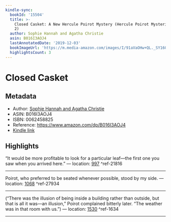 ```yaml
---
kindle-sync:
  bookId: '15504'
  title: >-
    Closed Casket: A New Hercule Poirot Mystery (Hercule Poirot Mysteries Book
    2)
  author: Sophie Hannah and Agatha Christie
  asin: B016I3AOJ4
  lastAnnotatedDate: '2019-12-03'
  bookImageUrl: 'https://m.media-amazon.com/images/I/91aVaOHw+QL._SY160.jpg'
  highlightsCount: 3
---
```

# Closed Casket
## Metadata
* Author: [Sophie Hannah and Agatha Christie](https://www.amazon.comundefined)
* ASIN: B016I3AOJ4
* ISBN: 0062458825
* Reference: https://www.amazon.com/dp/B016I3AOJ4
* [Kindle link](kindle://book?action=open&asin=B016I3AOJ4)

## Highlights
“It would be more profitable to look for a particular leaf—the first one you saw when you arrived here.” — location: [997](kindle://book?action=open&asin=B016I3AOJ4&location=997) ^ref-21816

---
Poirot, who preferred to be seated whenever possible, stood by my side. — location: [1068](kindle://book?action=open&asin=B016I3AOJ4&location=1068) ^ref-27934

---
(“There was the illusion of being inside a building rather than outside, but that is all it was—an illusion,” Poirot complained bitterly later. “The weather was in that room with us.”) — location: [1530](kindle://book?action=open&asin=B016I3AOJ4&location=1530) ^ref-1634

---
